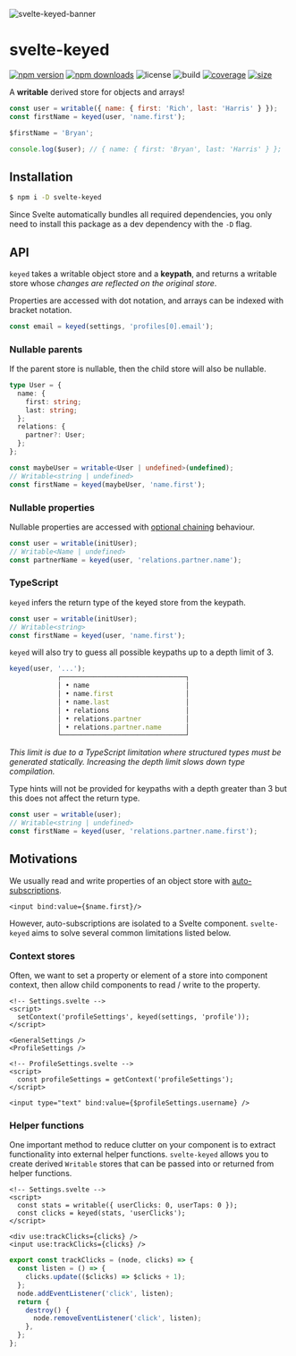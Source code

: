 ![svelte-keyed-banner](https://user-images.githubusercontent.com/42545742/145455110-0d90603a-5fb3-453a-a9ea-7c4e3b443913.png)

# svelte-keyed

[![npm version](http://img.shields.io/npm/v/svelte-keyed.svg)](https://www.npmjs.com/package/svelte-keyed)
[![npm downloads](https://img.shields.io/npm/dm/svelte-keyed.svg)](https://www.npmjs.com/package/svelte-keyed)
![license](https://img.shields.io/npm/l/svelte-keyed)
![build](https://img.shields.io/github/actions/workflow/status/bryanmylee/svelte-keyed/publish.yml)
[![coverage](https://coveralls.io/repos/github/bryanmylee/svelte-keyed/badge.svg?branch=main)](https://coveralls.io/github/bryanmylee/svelte-keyed?branch=main)
[![size](https://img.shields.io/bundlephobia/min/svelte-keyed)](https://bundlephobia.com/result?p=svelte-keyed)

A **writable** derived store for objects and arrays!

```js
const user = writable({ name: { first: 'Rich', last: 'Harris' } });
const firstName = keyed(user, 'name.first');

$firstName = 'Bryan';

console.log($user); // { name: { first: 'Bryan', last: 'Harris' } };
```

## Installation

```bash
$ npm i -D svelte-keyed
```

Since Svelte automatically bundles all required dependencies, you only need to install this package as a dev dependency with the `-D` flag.

## API

`keyed` takes a writable object store and a **keypath**, and returns a writable store whose _changes are reflected on the original store_.

Properties are accessed with dot notation, and arrays can be indexed with bracket notation.

```js
const email = keyed(settings, 'profiles[0].email');
```

### Nullable parents

If the parent store is nullable, then the child store will also be nullable.

```ts
type User = {
  name: {
    first: string;
    last: string;
  };
  relations: {
    partner?: User;
  };
};

const maybeUser = writable<User | undefined>(undefined);
// Writable<string | undefined>
const firstName = keyed(maybeUser, 'name.first');
```

### Nullable properties

Nullable properties are accessed with [optional chaining](https://developer.mozilla.org/en-US/docs/Web/JavaScript/Reference/Operators/Optional_chaining) behaviour.

```ts
const user = writable(initUser);
// Writable<Name | undefined>
const partnerName = keyed(user, 'relations.partner.name');
```

### TypeScript

`keyed` infers the return type of the keyed store from the keypath.

```ts
const user = writable(initUser);
// Writable<string>
const firstName = keyed(user, 'name.first');
```

`keyed` will also try to guess all possible keypaths up to a depth limit of 3.

```ts
keyed(user, '...');
            ┌───────────────────────────────┐
            │ • name                        │
            │ • name.first                  │
            │ • name.last                   │
            │ • relations                   │
            │ • relations.partner           │
            │ • relations.partner.name      │
            └───────────────────────────────┘
```

_This limit is due to a TypeScript limitation where structured types must be generated statically. Increasing the depth limit slows down type compilation._

Type hints will not be provided for keypaths with a depth greater than 3 but this does not affect the return type.

```ts
const user = writable(user);
// Writable<string | undefined>
const firstName = keyed(user, 'relations.partner.name.first');
```

## Motivations

We usually read and write properties of an object store with [auto-subscriptions](https://svelte.dev/tutorial/auto-subscriptions).

```svelte
<input bind:value={$name.first}/>
```

However, auto-subscriptions are isolated to a Svelte component. `svelte-keyed` aims to solve several common limitations listed below.

### Context stores

Often, we want to set a property or element of a store into component context, then allow child components to read / write to the property.

```svelte
<!-- Settings.svelte -->
<script>
  setContext('profileSettings', keyed(settings, 'profile'));
</script>

<GeneralSettings />
<ProfileSettings />
```

```svelte
<!-- ProfileSettings.svelte -->
<script>
  const profileSettings = getContext('profileSettings');
</script>

<input type="text" bind:value={$profileSettings.username} />
```

### Helper functions

One important method to reduce clutter on your component is to extract functionality into external helper functions. `svelte-keyed` allows you to create derived `Writable` stores that can be passed into or returned from helper functions.

```svelte
<!-- Settings.svelte -->
<script>
  const stats = writable({ userClicks: 0, userTaps: 0 });
  const clicks = keyed(stats, 'userClicks');
</script>

<div use:trackClicks={clicks} />
<input use:trackClicks={clicks} />
```

```js
export const trackClicks = (node, clicks) => {
  const listen = () => {
    clicks.update(($clicks) => $clicks + 1);
  };
  node.addEventListener('click', listen);
  return {
    destroy() {
      node.removeEventListener('click', listen);
    },
  };
};
```
